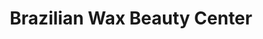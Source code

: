 ---
title: "Brazilian Wax Beauty Center"
url: /kennesaw/brazilian-wax-beauty-center/
shop: Kosmetik
---